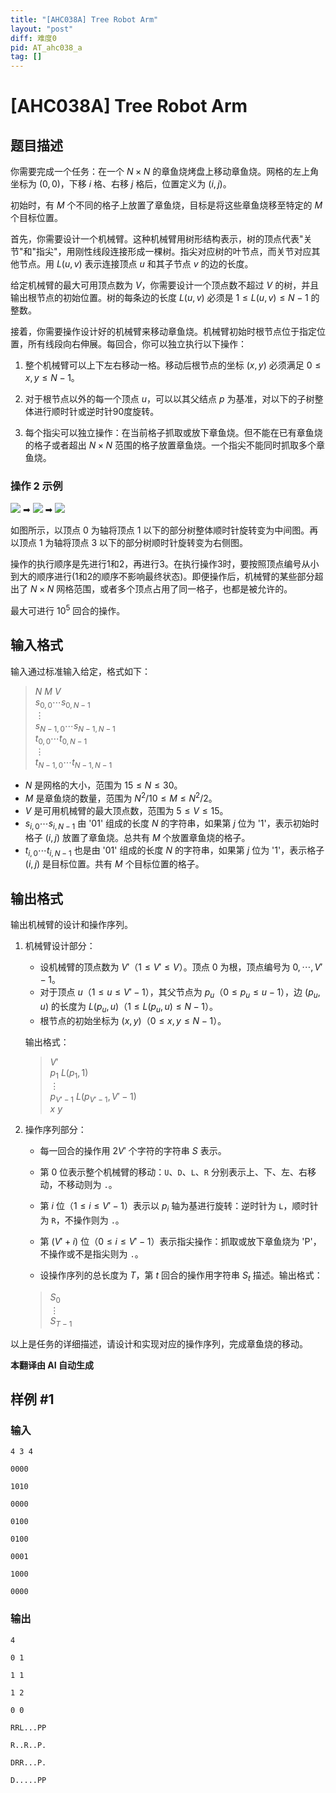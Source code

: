 ```yaml
---
title: "[AHC038A] Tree Robot Arm"
layout: "post"
diff: 难度0
pid: AT_ahc038_a
tag: []
---
```


# [AHC038A] Tree Robot Arm

## 题目描述

你需要完成一个任务：在一个 $N \times N$ 的章鱼烧烤盘上移动章鱼烧。网格的左上角坐标为 $(0, 0)$，下移 $i$ 格、右移 $j$ 格后，位置定义为 $(i, j)$。

初始时，有 $M$ 个不同的格子上放置了章鱼烧，目标是将这些章鱼烧移至特定的 $M$ 个目标位置。

首先，你需要设计一个机械臂。这种机械臂用树形结构表示，树的顶点代表"关节"和"指尖"，用刚性线段连接形成一棵树。指尖对应树的叶节点，而关节对应其他节点。用 $L(u, v)$ 表示连接顶点 $u$ 和其子节点 $v$ 的边的长度。

给定机械臂的最大可用顶点数为 $V$，你需要设计一个顶点数不超过 $V$ 的树，并且输出根节点的初始位置。树的每条边的长度 $L(u, v)$ 必须是 $1 \leq L(u, v) \leq N-1$ 的整数。

接着，你需要操作设计好的机械臂来移动章鱼烧。机械臂初始时根节点位于指定位置，所有线段向右伸展。每回合，你可以独立执行以下操作：

1. 整个机械臂可以上下左右移动一格。移动后根节点的坐标 $(x, y)$ 必须满足 $0 \leq x, y \leq N-1$。

2. 对于根节点以外的每一个顶点 $u$，可以以其父结点 $p$ 为基准，对以下的子树整体进行顺时针或逆时针90度旋转。

3. 每个指尖可以独立操作：在当前格子抓取或放下章鱼烧。但不能在已有章鱼烧的格子或者超出 $N \times N$ 范围的格子放置章鱼烧。一个指尖不能同时抓取多个章鱼烧。

### 操作 2 示例

![](https://cdn.luogu.com.cn/upload/vjudge_pic/AT_ahc038_a/fc0fda4e3ee330196af811e4242de86b53bcfe85.png) ➡ ![](https://cdn.luogu.com.cn/upload/vjudge_pic/AT_ahc038_a/3cb2fa068d646dc961ab6ff173930457295df18e.png) ➡ ![](https://cdn.luogu.com.cn/upload/vjudge_pic/AT_ahc038_a/d3f3188dc3e3e949d683a4f363648cf7f124a218.png)

如图所示，以顶点 0 为轴将顶点 1 以下的部分树整体顺时针旋转变为中间图。再以顶点 1 为轴将顶点 3 以下的部分树顺时针旋转变为右侧图。

操作的执行顺序是先进行1和2，再进行3。在执行操作3时，要按照顶点编号从小到大的顺序进行(1和2的顺序不影响最终状态)。即便操作后，机械臂的某些部分超出了 $N \times N$ 网格范围，或者多个顶点占用了同一格子，也都是被允许的。

最大可进行 $10^5$ 回合的操作。

## 输入格式

输入通过标准输入给定，格式如下：

> $N$ $M$ $V$  
> $s_{0,0}\cdots s_{0,N-1}$  
> $\vdots$  
> $s_{N-1,0}\cdots s_{N-1,N-1}$  
> $t_{0,0}\cdots t_{0,N-1}$  
> $\vdots$  
> $t_{N-1,0}\cdots t_{N-1,N-1}$

- $N$ 是网格的大小，范围为 $15 \leq N \leq 30$。
- $M$ 是章鱼烧的数量，范围为 $N^2/10 \leq M \leq N^2/2$。
- $V$ 是可用机械臂的最大顶点数，范围为 $5 \leq V \leq 15$。
- $s_{i,0}\cdots s_{i,N-1}$ 由 '01' 组成的长度 $N$ 的字符串，如果第 $j$ 位为 '1'，表示初始时格子 $(i, j)$ 放置了章鱼烧。总共有 $M$ 个放置章鱼烧的格子。
- $t_{i,0}\cdots t_{i,N-1}$ 也是由 '01' 组成的长度 $N$ 的字符串，如果第 $j$ 位为 '1'，表示格子 $(i, j)$ 是目标位置。共有 $M$ 个目标位置的格子。

## 输出格式

输出机械臂的设计和操作序列。

1. 机械臂设计部分：

   - 设机械臂的顶点数为 $V'$（$1 \leq V' \leq V$）。顶点 $0$ 为根，顶点编号为 $0, \cdots, V'-1$。
   - 对于顶点 $u$（$1 \leq u \leq V'-1$），其父节点为 $p_u$（$0 \leq p_u \leq u-1$），边 $(p_u, u)$ 的长度为 $L(p_u, u)$（$1 \leq L(p_u, u) \leq N-1$）。
   - 根节点的初始坐标为 $(x, y)$（$0 \leq x, y \leq N-1$）。

   输出格式：
   > $V'$  
   > $p_1$ $L(p_1, 1)$  
   > $\vdots$  
   > $p_{V'-1}$ $L(p_{V'-1}, V'-1)$  
   > $x$ $y$

2. 操作序列部分：

   - 每一回合的操作用 $2V'$ 个字符的字符串 $S$ 表示。
   - 第 0 位表示整个机械臂的移动：`U`、`D`、`L`、`R` 分别表示上、下、左、右移动，不移动则为 `.`。
   - 第 $i$ 位（$1 \leq i \leq V'-1$）表示以 $p_i$ 轴为基进行旋转：逆时针为 `L`，顺时针为 `R`，不操作则为 `.`。
   - 第 $(V'+i)$ 位（$0 \leq i \leq V'-1$）表示指尖操作：抓取或放下章鱼烧为 'P'，不操作或不是指尖则为 `.`。

   - 设操作序列的总长度为 $T$，第 $t$ 回合的操作用字符串 $S_t$ 描述。输出格式：
   > $S_0$  
   > $\vdots$  
   > $S_{T-1}$

以上是任务的详细描述，请设计和实现对应的操作序列，完成章鱼烧的移动。

 **本翻译由 AI 自动生成**

## 样例 #1

### 输入

```
4 3 4
0000
1010
0000
0100
0100
0001
1000
0000
```

### 输出

```
4
0 1
1 1
1 2
0 0
RRL...PP
R..R..P.
DRR...P.
D.....PP
```

